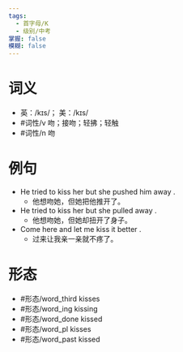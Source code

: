```yaml
---
tags:
  - 首字母/K
  - 级别/中考
掌握: false
模糊: false
---
```

# 词义
- 英：/kɪs/； 美：/kɪs/
- #词性/v  吻；接吻；轻拂；轻触
- #词性/n  吻
# 例句
- He tried to kiss her but she pushed him away .
	- 他想吻她，但她把他推开了。
- He tried to kiss her but she pulled away .
	- 他想吻她，但她却扭开了身子。
- Come here and let me kiss it better .
	- 过来让我亲一亲就不疼了。
# 形态
- #形态/word_third kisses
- #形态/word_ing kissing
- #形态/word_done kissed
- #形态/word_pl kisses
- #形态/word_past kissed
